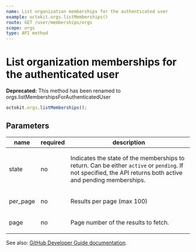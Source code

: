 ```yaml
---
name: List organization memberships for the authenticated user
example: octokit.orgs.listMemberships()
route: GET /user/memberships/orgs
scope: orgs
type: API method
---
```


# List organization memberships for the authenticated user

**Deprecated:** This method has been renamed to orgs.listMembershipsForAuthenticatedUser

```js
octokit.orgs.listMemberships();
```

## Parameters

<table>
  <thead>
    <tr>
      <th>name</th>
      <th>required</th>
      <th>description</th>
    </tr>
  </thead>
  <tbody>
    <tr><td>state</td><td>no</td><td>

Indicates the state of the memberships to return. Can be either `active` or `pending`. If not specified, the API returns both active and pending memberships.

</td></tr>
<tr><td>per_page</td><td>no</td><td>

Results per page (max 100)

</td></tr>
<tr><td>page</td><td>no</td><td>

Page number of the results to fetch.

</td></tr>
  </tbody>
</table>

See also: [GitHub Developer Guide documentation](https://developer.github.com/v3/orgs/members/#list-organization-memberships-for-the-authenticated-user).
